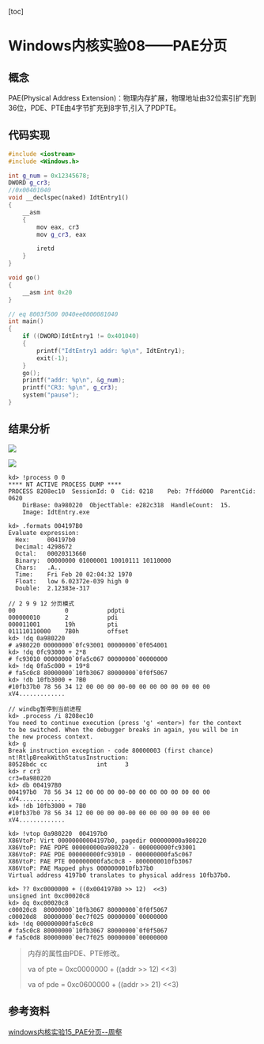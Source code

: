 [toc]

# Windows内核实验08——PAE分页

## 概念

PAE(Physical Address Extension)：物理内存扩展，物理地址由32位索引扩充到36位，PDE、PTE由4字节扩充到8字节,引入了PDPTE。

## 代码实现

```c++
#include <iostream>
#include <Windows.h>

int g_num = 0x12345678;
DWORD g_cr3;
//0x00401040
void __declspec(naked) IdtEntry1()
{
    __asm
    {
        mov eax, cr3
        mov g_cr3, eax

        iretd
    }
}

void go()
{
    __asm int 0x20
}

// eq 8003f500 0040ee0000081040
int main()
{
    if ((DWORD)IdtEntry1 != 0x401040)
    {
        printf("IdtEntry1 addr: %p\n", IdtEntry1);
        exit(-1);
    }
    go();
    printf("addr: %p\n", &g_num);
    printf("CR3: %p\n", g_cr3);
    system("pause");
}
```



## 结果分析

![](https://blog-1308247953.cos.ap-chengdu.myqcloud.com/blog/20221006103021.png)

![](https://blog-1308247953.cos.ap-chengdu.myqcloud.com/blog/20221006113904.png)

```shell
kd> !process 0 0
**** NT ACTIVE PROCESS DUMP ****
PROCESS 8208ec10  SessionId: 0  Cid: 0218    Peb: 7ffdd000  ParentCid: 0620
    DirBase: 0a980220  ObjectTable: e282c318  HandleCount:  15.
    Image: IdtEntry.exe
    
kd> .formats 004197B0
Evaluate expression:
  Hex:     004197b0
  Decimal: 4298672
  Octal:   00020313660
  Binary:  00000000 01000001 10010111 10110000
  Chars:   .A..
  Time:    Fri Feb 20 02:04:32 1970
  Float:   low 6.02372e-039 high 0
  Double:  2.12383e-317
  
// 2 9 9 12 分页模式
00				0			pdpti
000000010		2			pdi
000011001		19h			pti
011110110000	7B0h		offset
kd> !dq 0a980220
# a980220 00000000`0fc93001 00000000`0f054001
kd> !dq 0fc93000 + 2*8
# fc93010 00000000`0fa5c067 00000000`00000000
kd> !dq 0fa5c000 + 19*8
# fa5c0c8 80000000`10fb3067 80000000`0f0f5067
kd> !db 10fb3000 + 7B0
#10fb37b0 78 56 34 12 00 00 00 00-00 00 00 00 00 00 00 00 xV4.............

// windbg暂停到当前进程
kd> .process /i 8208ec10
You need to continue execution (press 'g' <enter>) for the context
to be switched. When the debugger breaks in again, you will be in
the new process context.
kd> g
Break instruction exception - code 80000003 (first chance)
nt!RtlpBreakWithStatusInstruction:
80528bdc cc              int     3
kd> r cr3
cr3=0a980220
kd> db 004197B0
004197b0  78 56 34 12 00 00 00 00-00 00 00 00 00 00 00 00  xV4.............
kd> !db 10fb3000 + 7B0
#10fb37b0 78 56 34 12 00 00 00 00-00 00 00 00 00 00 00 00 xV4.............

kd> !vtop 0a980220  004197b0
X86VtoP: Virt 00000000004197b0, pagedir 000000000a980220
X86VtoP: PAE PDPE 000000000a980220 - 000000000fc93001
X86VtoP: PAE PDE 000000000fc93010 - 000000000fa5c067
X86VtoP: PAE PTE 000000000fa5c0c8 - 8000000010fb3067
X86VtoP: PAE Mapped phys 0000000010fb37b0
Virtual address 4197b0 translates to physical address 10fb37b0.

kd> ?? 0xc0000000 + ((0x004197B0 >> 12)  <<3)
unsigned int 0xc00020c8
kd> dq 0xc00020c8
c00020c8  80000000`10fb3067 80000000`0f0f5067
c00020d8  80000000`0ec7f025 00000000`00000000
kd> !dq 000000000fa5c0c8 
# fa5c0c8 80000000`10fb3067 80000000`0f0f5067
# fa5c0d8 80000000`0ec7f025 00000000`00000000
```

> 内存的属性由PDE、PTE修改。
>
> va of pte =  0xc0000000 + ((addr >> 12)  <<3)
>
> va of pde = 0xc0600000 + ((addr >> 21)  <<3)
>
> 

## 参考资料

[windows内核实验15_PAE分页--周壑](https://www.bilibili.com/video/BV1Yt41127jr/?spm_id_from=333.999.0.0&vd_source=032603e56385a7af6789a8f132f83ad2)
